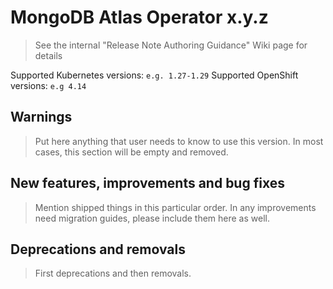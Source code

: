 # MongoDB Atlas Operator x.y.z

> See the internal "Release Note Authoring Guidance" Wiki page for details

Supported Kubernetes versions: `e.g. 1.27-1.29`
Supported OpenShift versions: `e.g 4.14`

## Warnings

> Put here anything that user needs to know to use this version. In most cases, this section will be empty and removed.

## New features, improvements and bug fixes

> Mention shipped things in this particular order. In any improvements need migration guides, please include them here as well.

## Deprecations and removals

> First deprecations and then removals.
